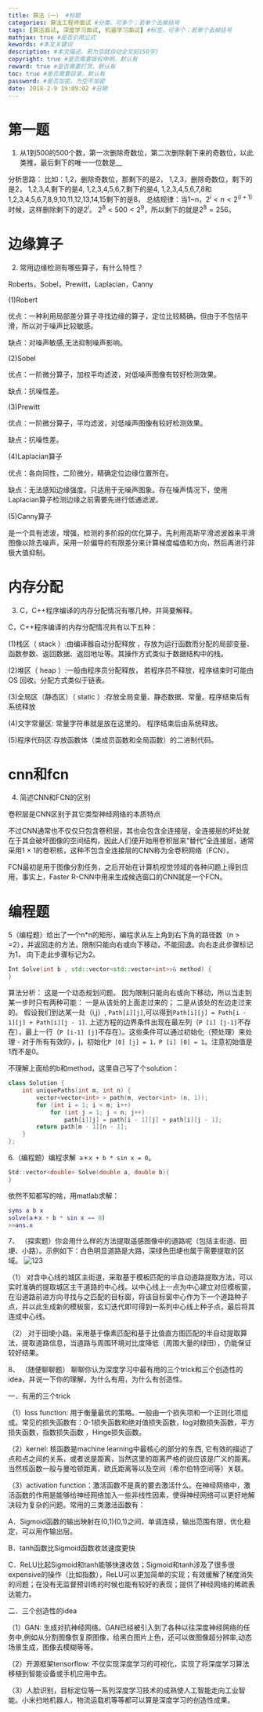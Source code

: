 ```yaml
---
title: 算法（一） #标题
categories: 算法工程师面试 #分类，可多个；若单个去掉括号
tags: [算法面试, 深度学习面试, 机器学习面试] #标签，可多个；若单个去掉括号
mathjax: true #是否引用公式
kewords: #本文关键词
description: #本文描述，若为空就自动全文前150字)
copyright: true #是否需要版权申明，默认有
reward: true #是否需要打赏，默认有
toc: true #是否需要目录，默认有
password: #是否加密，为空不加密
date: 2018-2-9 19:09:02 #日期
---
```



# 第一题
1. 从1到500的500个数，第一次删除奇数位，第二次删除剩下来的奇数位，以此类推，最后剩下的唯一一位数是__

分析思路：
比如：1,2，删除奇数位，那剩下的是2，
1,2,3，删除奇数位，剩下的是2，
1,2,3,4,剩下的是4,
1,2,3,4,5,6,7,剩下的是4,
1,2,3,4,5,6,7,8和1,2,3,4,5,6,7,8,9,10,11,12,13,14,15剩下的是8，
总结规律：当1~n，$2^i<n<2^(i+1)$时候，这样删除剩下的是$2^i$。
$2^8<500<2^9$，所以剩下的就是$2^8=256$。

# 边缘算子
2. 常用边缘检测有哪些算子，有什么特性？

Roberts，Sobel，Prewitt，Laplacian，Canny

(1)Robert

优点：一种利用局部差分算子寻找边缘的算子，定位比较精确，但由于不包括平滑，所以对于噪声比较敏感。

缺点：对噪声敏感,无法抑制噪声影响。

(2)Sobel

优点：一阶微分算子，加权平均滤波，对低噪声图像有较好检测效果。

缺点：抗噪性差。

(3)Prewitt

优点：一阶微分算子，平均滤波，对低噪声图像有较好检测效果。

缺点：抗噪性差。

(4)Laplacian算子

优点：各向同性，二阶微分，精确定位边缘位置所在。

缺点：无法感知边缘强度。只适用于无噪声图象。存在噪声情况下，使用Laplacian算子检测边缘之前需要先进行低通滤波。

(5)Canny算子

是一个具有滤波，增强，检测的多阶段的优化算子。先利用高斯平滑滤波器来平滑图像以除去噪声，采用一阶偏导的有限差分来计算梯度幅值和方向，然后再进行非极大值抑制。

# 内存分配
3. C，C++程序编译的内存分配情况有哪几种，并简要解释。

C，C++程序编译的内存分配情况共有以下五种：

(1)栈区（ stack ）:由编译器自动分配释放 ，存放为运行函数而分配的局部变量、函数参数、返回数据、返回地址等。其操作方式类似于数据结构中的栈。

(2)堆区（ heap ）:一般由程序员分配释放， 若程序员不释放，程序结束时可能由 OS 回收。分配方式类似于链表。

(3)全局区（静态区）（ static ）:存放全局变量、静态数据、常量。程序结束后有系统释放

(4)文字常量区: 常量字符串就是放在这里的。 程序结束后由系统释放。

(5)程序代码区:存放函数体（类成员函数和全局函数）的二进制代码。

# cnn和fcn
4. 简述CNN和FCN的区别

卷积层是CNN区别于其它类型神经网络的本质特点

不过CNN通常也不仅仅只包含卷积层，其也会包含全连接层，全连接层的坏处就在于其会破坏图像的空间结构，因此人们便开始用卷积层来“替代”全连接层，通常采用1 × 1的卷积核，这种不包含全连接层的CNN称为全卷积网络（FCN）。

FCN最初是用于图像分割任务，之后开始在计算机视觉领域的各种问题上得到应用，事实上，Faster R-CNN中用来生成候选窗口的CNN就是一个FCN。    

# 编程题

5（编程题）给出了一个n*n的矩形，编程求从左上角到右下角的路径数（n > =2），并返回走的方法，限制只能向右或向下移动，不能回退。向右走此步骤标记为1， 向下走此步骤标记为2。
```c++
Int Solve(int b , std::vector<std::vector<int>>& method) {
} 
```
算法分析：
这是一个动态规划问题。
因为限制只能向右或向下移动，所以当走到某一步时只有两种可能：
一是从该处的上面走过来的；
二是从该处的左边走过来的。
假设我们到达某一处（i,j）, `Path[i][j]`,可以得到`Path[i][j] = Path[i - 1][j] + Path[i][j - 1]`.
上述方程的边界条件出现在最左列（`P [i] [j-1]`不存在），最上一行（`P [i-1] [j]`不存在）。这些条件可以通过初始化（预处理）来处理 - 对于所有有效的i，j，初始化`P [0] [j] = 1，P [i] [0] = 1`。注意初始值是1而不是0。

不理解上面给的b和method，这里自己写了个solution：
```c++
class Solution {
    int uniquePaths(int m, int n) {
        vector<vector<int> > path(m, vector<int> (n, 1));
        for (int i = 1; i < m; i++)
            for (int j = 1; j < n; j++)
                path[i][j] = path[i - 1][j] + path[i][j - 1];
        return path[m - 1][n - 1];
    }
};
```

6.（编程题）编程求解` a＊x + b * sin x = 0`。
```c++
Std::vector<double> Solve(double a, double b){
}
```

依然不知都写的啥，用matlab求解：
```matlab
syms a b x
solve(a＊x + b * sin x == 0) 
>>ans.x
```

7、 （探索题）你会用什么样的方法提取遥感图像中的道路呢（包括主街道、田埂、小路）。示例如下：白色明显道路是大路，深绿色田埂也属于需要提取的区域。
 ![123](http://p3nyp7kdl.bkt.clouddn.com/123.png)

（1） 对含中心线的城区主街道，采取基于模板匹配的半自动道路提取方法，可以实时准确的提取城区主干道路的中心线。以中心线上一点为中心建立对应模板窗，在沿道路前进方向寻找与之匹配的目标窗，将该目标窗中心作为下一个道路种子点，并以此生成新的模板窗，玄幻迭代即可得到一系列中心线上种子点，最后将其连成中心线。

（2） 对于田埂小路，采用基于像素匹配和基于比值直方图匹配的半自动提取算法，提取道路信息，当道路与周围环境对比度降低（周围大量的绿田），仍能保证较好结果。

8、 （随便聊聊题） 聊聊你认为深度学习中最有用的三个trick和三个创造性的idea，并说一下你的理解，为什么有用，为什么有创造性。

一．有用的三个trick

（1）loss function: 用于衡量最优的策略。一般由一个损失项和一个正则化项组成。常见的损失函数有：0-1损失函数和绝对值损失函数，log对数损失函数，平方损失函数，指数损失函数 ，Hinge损失函数。 

（2）kernel: 核函数是machine learning中最核心的部分的东西, 它有效的描述了点和点之间的关系，或者说是距离，当然这里的距离严格的说应该是广义的距离。当然核函数一般与曼哈顿距离，欧氏距离等以及空间（希尔伯特空间等）关联。

（3）activation function：激活函数不是真的要去激活什么。在神经网络中，激活函数的作用是能够给神经网络加入一些非线性因素，使得神经网络可以更好地解决较为复杂的问题。常用的三类激活函数有：

A．Sigmoid函数的输出映射在(0,1)(0,1)之间，单调连续，输出范围有限，优化稳定，可以用作输出层。

B．tanh函数比Sigmoid函数收敛速度更快

C．ReLU比起Sigmoid和tanh能够快速收敛；Sigmoid和tanh涉及了很多很expensive的操作（比如指数），ReLU可以更加简单的实现；有效缓解了梯度消失的问题；在没有无监督预训练的时候也能有较好的表现；提供了神经网络的稀疏表达能力。

二．三个创造性的idea

（1）GAN: 生成对抗神经网络。GAN已经被引入到了各种以往深度神经网络的任务中,例如从分割图像恢复原图像，给黑白图片上色，还可以做图像超分辨率,动态场景生成，图像去模糊等等。

（2）开源框架tensorflow: 不仅实现深度学习的可视化，实现了将深度学习算法移植到智能设备或手机应用中去。

（3）人脸识别，目标定位等一系列深度学习技术的成熟使人工智能走向工业智能。小米扫地机器人，物流运载机等等都可以算是深度学习的创造性成果。
